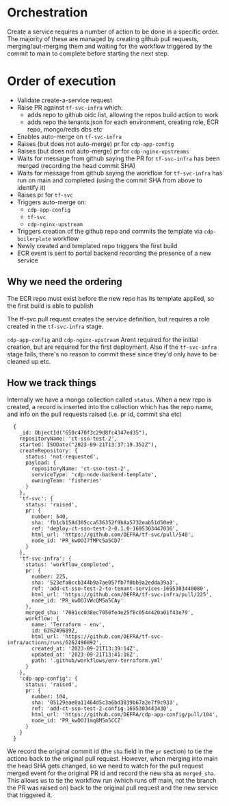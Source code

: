 # Orchestration

Create a service requires a number of action to be done in a specific order.
The majority of these are managed by creating github pull requests, merging/aut-merging them
and waiting for the workflow triggered by the commit to main to complete before starting the next step.

# Order of execution

- Validate create-a-service request
- Raise PR against `tf-svc-infra` which:
  - adds repo to github oidc list, allowing the repos build action to work
  - adds repo the tenants.json for each environment, creating role, ECR repo, mongo/redis dbs etc
- Enables auto-merge on `tf-svc-infra`
- Raises (but does not auto-merge) pr for `cdp-app-config`
- Raises (but does not auto-merge) pr for `cdp-nginx-upstreams`
- Waits for message from github saying the PR for `tf-svc-infra` has been merged (recording the head commit SHA)
- Waits for message from github saying the workflow for `tf-svc-infra` has run on main and completed (using the commit SHA from above to identify it)
- Raises pr for `tf-svc`
- Triggers auto-merge on:
  - `cdp-app-config`
  - `tf-svc`
  - `cdp-nginx-upstream`
- Triggers creation of the github repo and commits the template via `cdp-boilerplate` workflow
- Newly created and templated repo triggers the first build
- ECR event is sent to portal backend recording the presence of a new service

## Why we need the ordering

The ECR repo must exist before the new repo has its template applied, so the first build is able to publish

The tf-svc pull request creates the service definition, but requires a role created in the `tf-svc-infra` stage.

`cdp-app-config` and `cdp-nginx-upstream` Arent required for the initial creation, but are required for the first deployment.
Also if the `tf-svc-infra` stage fails, there's no reason to commit these since they'd only have to be cleaned up etc.

## How we track things

Internally we have a mongo collection called `status`.
When a new repo is created, a record is inserted into the collection which has the repo name, and info on the pull requests raised (i.e. pr id, commit sha etc)

```bson
  {
    _id: ObjectId("650c470f3c29d8fc4347ed35"),
    repositoryName: 'ct-sso-test-2',
    started: ISODate("2023-09-21T13:37:19.352Z"),
    createRepository: {
      status: 'not-requested',
      payload: {
        repositoryName: 'ct-sso-test-2',
        serviceType: 'cdp-node-backend-template',
        owningTeam: 'fisheries'
      }
    },
    'tf-svc': {
      status: 'raised',
      pr: {
        number: 540,
        sha: 'fb1cb158d305cca536352f9b8a5732eab51d50e9',
        ref: 'deploy-ct-sso-test-2-0.1.0-1695303447036',
        html_url: 'https://github.com/DEFRA/tf-svc/pull/540',
        node_id: 'PR_kwDOI7fMPc5a5CD7'
      }
    },
    'tf-svc-infra': {
      status: 'workflow_completed',
      pr: {
        number: 225,
        sha: '523efa0ccb344b9a7ae057fb7f0bb9a2edda39a3',
        ref: 'add-ct-sso-test-2-to-tenant-services-1695303440080',
        html_url: 'https://github.com/DEFRA/tf-svc-infra/pull/225',
        node_id: 'PR_kwDOJVWcQM5a5CAy'
      },
      merged_sha: '7081cc038ec7050fe4e25f8c0544420a01f43e79',
      workflow: {
        name: 'Terraform - env',
        id: 6262496892,
        html_url: 'https://github.com/DEFRA/tf-svc-infra/actions/runs/6262496892',
        created_at: '2023-09-21T13:39:14Z',
        updated_at: '2023-09-21T13:41:16Z',
        path: '.github/workflows/env-terraform.yml'
      }
    },
    'cdp-app-config': {
      status: 'raised',
      pr: {
        number: 104,
        sha: '05129eae0a11464d5c3a6bd3839b67a2e7f9c933',
        ref: 'add-ct-sso-test-2-config-1695303443430',
        html_url: 'https://github.com/DEFRA/cdp-app-config/pull/104',
        node_id: 'PR_kwDOJ1mq8M5a5CCZ'
      }
    }
  }

```

We record the original commit id (the `sha` field in the `pr` section) to tie the actions back to the original pull request.
However, when merging into main the head SHA gets changed, so we need to watch for the pull request merged event for the
original PR id and record the new sha as `merged_sha`.
This allows us to tie the workflow run (which runs off main, not the branch the PR was raised on) back to the original pull request
and the new service that triggered it.
